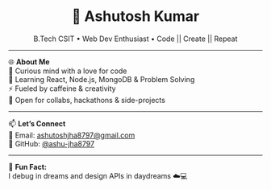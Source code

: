 <h1 align="center">🚀 Ashutosh Kumar</h1>
<p align="center">
  B.Tech CSIT • Web Dev Enthusiast • Code || Create || Repeat
</p>

---

🌐 **About Me**  
🧠 Curious mind with a love for code  
🌱 Learning React, Node.js, MongoDB & Problem Solving  
⚡ Fueled by caffeine & creativity  
🤝 Open for collabs, hackathons & side-projects

---

📫 **Let’s Connect**  
📧 Email: ashutoshjha8797@gmail.com  
🐙 GitHub: [@ashu-jha8797](https://github.com/ashu-jha8797)

---

🔖 **Fun Fact:**  
I debug in dreams and design APIs in daydreams ☁️💻

<!--
Profile crafted with ❤️ by Ashutosh
-->
